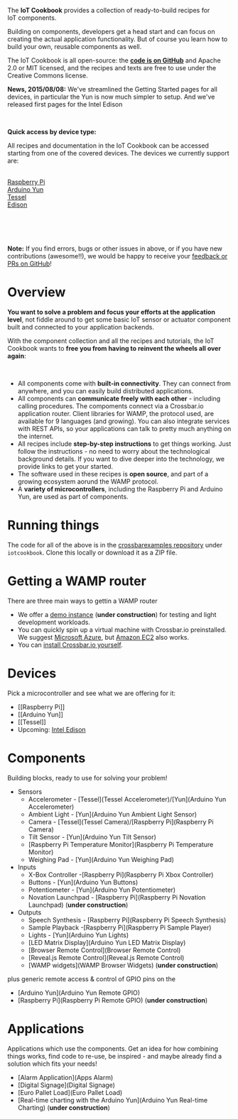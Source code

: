 <img id="cookbook_home_topimage" src="../static/img/iotcookbook/lego_duplo_smaller.jpg" alt="" style="float: right; max-width: 340px; margin: 20px; padding: 0;" />

The **IoT Cookbook** provides a collection of ready-to-build recipes for IoT components.

Building on components, developers get a head start and can focus on creating the actual application functionality. But of course you learn how to build your own, reusable components as well.

The IoT Cookbook is all open-source: the <b><a href="https://github.com/crossbario/crossbarexamples/tree/master/iotcookbook">code is on GitHub</a></b> and Apache 2.0 or MIT licensed, and the recipes and texts are free to use under the Creative Commons license.

<p class="note">
<b>News, 2015/08/08:</b> We've streamlined the Getting Started pages for all devices, in particular the Yun is now much simpler to setup. And we've released first pages for the Intel Edison
</p>
<br>

<b>Quick access by device type:</b>

All recipes and documentation in the IoT Cookbook can be accessed starting from one of the covered devices. The devices we currently support are:
<br><br>

<div id="devices_quick_access">
   <div class="device">
      <a href="Raspberry-Pi">
         Raspberry Pi<br>
         <img class="cookbook_home_device" src="../static/img/iotcookbook/raspberry_pi.jpg" alt="">
      </a>
   </div>
   <div class="device">
      <a href="Arduino-Yun">
         Arduino Yun<br>
         <img class="cookbook_home_device" src="../static/img/iotcookbook/arduino_yun.jpg" alt="">
      </a>
   </div>
   <div class="device">
      <a href="Tessel">
         Tessel<br>
         <img class="cookbook_home_device" src="../static/img/iotcookbook/tessel.jpg" alt="" >
      </a>
   </div>
   <div class="device">
      <a href="Edison">
         Edison<br>
         <img class="cookbook_home_device" src="../static/img/iotcookbook/edison/edison.jpg" alt="" >
      </a>
   </div>
</div>

<div style="clear: both;">&nbsp;</div>

<br>
<br>
<br>

<p class="note">
<b>Note:</b>
If you find errors, bugs or other issues in above, or if you have new contributions (awesome!!), we would be happy to receive your <a href="https://github.com/crossbario/crossbarwww">feedback or PRs on GitHub</a>!
</p>


# Overview

<div class="cookbook_topbox_landingpage">
   <p>
      <b>You want to solve a problem and focus your efforts at the application level</b>, not fiddle around to get some basic IoT sensor or actuator component built and connected to your application backends.
   </p>
   <p>
      With the component collection and all the recipes and tutorials, the IoT Cookbook wants to <b>free you from having to reinvent the wheels all over again</b>:
   </p>
   <br>
   <ul>
      <li>
         All components come with <strong>built-in connectivity</strong>. They can connect from anywhere, and you can easily build distributed applications.
      </li>
      <li>
         All components can <strong>communicate freely with each other</strong> - including calling procedures. The compoments connect via a Crossbar.io application router. Client libraries for WAMP, the protocol used, are available for 9 languages (and growing). You can also integrate services with REST APIs, so your applications can talk to pretty much anything on the internet.
      </li>
      <li>
         All recipes include <strong>step-by-step instructions</strong> to get things working. Just follow the instructions - no need to worry about the technological background details. If you want to dive deeper into the technology, we provide links to get your started.
      </li>
      <li>
         The software used in these recipes is <strong>open source</strong>, and part of a growing ecosystem aorund the WAMP protocol.
      </li>
      <li>
         A <strong>variety of microcontrollers</strong>, including the Raspberry Pi and Arduino Yun, are used as part of components.
      </li>
   </ul>
</div>


# Running things

The code for all of the above is in the [crossbarexamples repository](https://github.com/crossbario/crossbarexamples) under `iotcookbook`. Clone this locally or download it as a ZIP file.

# Getting a WAMP router

There are three main ways to gettin a WAMP router

* We offer a [demo instance](../docs/Demo-Instance) (**under construction**) for testing and light development workloads.
* You can quickly spin up a virtual machine with Crossbar.io preinstalled. We suggest [Microsoft Azure](../docs/Setup-on-Microsoft-Azure), but [Amazon EC2](../docs/Setup-on-Amazon-EC2) also works.
* You can [install Crossbar.io yourself](../docs/Local-Installation).

# Devices

Pick a microcontroller and see what we are offering for it:

* [[Raspberry Pi]]
* [[Arduino Yun]]
* [[Tessel]]
* Upcoming: [Intel Edison](Intel-Edison-Setup)

<!--
<div id="cookbook_home_devices_container">
      <img class="cookbook_home_device" src="../static/img/iotcookbook/raspberry_pi.jpg" alt="">
      <img class="cookbook_home_device" src="../static/img/iotcookbook/arduino_yun.jpg" alt="">
      <img class="cookbook_home_device" src="../static/img/iotcookbook/tessel.jpg" alt="">
</div>
-->

# Components

Building blocks, ready to use for solving your problem!

* Sensors
   * Accelerometer - [Tessel](Tessel Accelerometer)/[Yun](Arduino Yun Accelerometer)
   * Ambient Light - [Yun](Arduino Yun Ambient Light Sensor)
   * Camera - [Tessel](Tessel Camera)/[Raspberry Pi](Raspberry Pi Camera)
   * Tilt Sensor - [Yun](Arduino Yun Tilt Sensor)
   * [Raspberry Pi Temperature Monitor](Raspberry Pi Temperature Monitor)
   * Weighing Pad - [Yun](Arduino Yun Weighing Pad)
* Inputs
   * X-Box Controller -[Raspberry Pi](Raspberry Pi Xbox Controller)
   * Buttons - [Yun](Arduino Yun Buttons)
   * Potentiometer - [Yun](Arduino Yun Potentiometer)
   * Novation Launchpad - [Raspberry Pi](Raspberry Pi Novation Launchpad) (**under construction**)
* Outputs
   * Speech Synthesis - [Raspberry Pi](Raspberry Pi Speech Synthesis)
   * Sample Playback -[Raspberry Pi](Raspberry Pi Sample Player)
   * Lights - [Yun](Arduino Yun Lights)
   * [LED Matrix Display](Arduino Yun LED Matrix Display)
   + [Browser Remote Control](Browser Remote Control)
   + [Reveal.js Remote Control](Reveal.js Remote Control)
   + [WAMP widgets](WAMP Browser Widgets) (**under construction**)


plus generic remote access & control of GPIO pins on the

* [Arduino Yun](Arduino Yun Remote GPIO)
* [Raspberry Pi](Raspberry Pi Remote GPIO) (**under construction**)

# Applications

Applications which use the components. Get an idea for how combining things works, find code to re-use, be inspired - and maybe already find a solution which fits your needs!

* [Alarm Application](Apps Alarm)
* [Digital Signage](Digital Signage)
* [Euro Pallet Load](Euro Pallet Load)
* [Real-time charting with the Arduino Yun](Arduino Yun Real-time Charting) (**under construction**)
